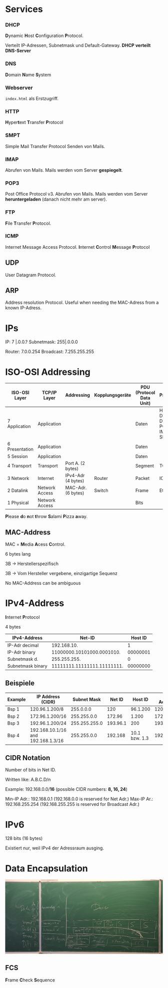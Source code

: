 # Services
### DHCP
**D**ynamic **H**ost **C**onfiguration **P**rotocol.

Verteilt IP-Adressen, Subnetmask und Default-Gateway. **DHCP verteilt DNS-Server**

### DNS
**D**omain **N**ame **S**ystem

### Webserver
`index.html` als Erstzugriff.

### HTTP
**H**yper**t**ext **T**ransfer **P**rotocol

### SMPT
Simple Mail Transfer Protocol
Senden von Mails.

### IMAP

Abrufen von Mails.
Mails werden vom Server **gespiegelt**.

### POP3
Post Office Protocol v3.
Abrufen von Mails.
Mails werden vom Server **heruntergeladen** (danach nicht mehr am server).

### FTP
**F**ile **T**ransfer **P**rotocol.

### ICMP
Internet Message Access Protocol.
**I**nternet **C**ontrol **M**essage **P**rotocol

## UDP
User Datagram Protocol.

## ARP
Address resolution Protocol.
Useful when needing the MAC-Adress from a known IP-Adress.

# IPs

IP:         7  |.0.0.?
Subnetmask: 255|.0.0.0

Router: 7.0.0.254
Broadcast: 7.255.255.255

# ISO-OSI Addressing

| ISO-OSI Layer | TCP/IP Layer | Addressing | Kopplungsgeräte | **PDU** (Protocol Data Unit) | Protokolle |
| ------------- | ------------ | ---------- | ---------------- | ----------------------- | ---------- |
| 7 Application | Application  |            |                  | Daten                   | HTTP(S), DHCP, DNS, FTP, POP3, IMAP, SMTP |
| 6 Presentation | Application |            |                  | Daten                   |            |
| 5 Session      | Application |            |                  | Daten                   |            |
| 4 Transport    | Transport   | Port A. (2 bytes) |           | Segment                 | TCP, UDP   |
| 3 Network      | Internet    | IPv4-Adr (4 bytes) | Router   | Packet                  | ICMP       |
| 2 Datalink     | Network Access | MAC-Adr. (6 bytes) | Switch | Frame                  | Ethernet   |
| 1 Physical     | Network Access |         |                  | Bits                    |            |
**P**lease **d**o **n**ot **t**hrow **S**alami **P**izza **a**way.

## MAC-Address
MAC = **M**edia **A**cess **C**ontrol.

6 bytes lang

3B -> Herstellerspezifisch

3B -> Vom Hersteller vergebene, einzigartige Sequenz

No MAC-Address can be ambiguous

# IPv4-Address

**I**nternet **P**rotocol

4 bytes

| IPv4-Address | Net-ID | Host ID |
| ------------ | ------ | ------- |
| IP-Adr decimal | 192.168.10. | 1 |
| IP-Adr binary | 11000000.10101000.0001010. | 00000001 |
| Subnetmask d. | 255.255.255. | 0 |
| Subnetmask binary | 11111111.11111111.11111111. | 00000000 |

## Beispiele
| Example | IP Address (CIDR) | Subnet Mask | Net ID | Host ID | Net Address   | Broadcast Address   |
|---------|---------------|---------------|---------|----------|---------------|---------------------|
| Bsp 1   | 120.96.1.200/8 | 255.0.0.0    | 120     | 96.1.200 | 120.0.0.0     | 120.255.255.255     |
| Bsp 2   | 172.96.1.200/16 | 255.255.0.0 | 172.96  | 1.200    | 172.96.0.0    | 120.96.255.255      |
| Bsp 3   | 192.96.1.200/24 | 255.255.255.0 | 193.96.1 | 200   | 193.96.1.0    | 193.96.1.255        |
| Bsp 4   | 192.168.10.1/16 and 192.168.1.3/16 | 255.255.0.0 | 192.168 | 10.1 bzw. 1.3 | 192.168.0.0 | 192.168.255.255 |

## CIDR Notation
Number of bits in Net ID.

Written like: A.B.C.D/n

Example: 192.168.0.0/**16** (possible CIDR numbers: **8, 16, 24**)

Min-IP Adr.: 192.168.0.1 (192.168.0.0 is reserved for Net Adr.)
Max-IP Ar.: 192.168.255.254 (192.168.255.255 is reserved for Broadcast Adr.)

# IPv6
128 bits (16 bytes)

Existiert nur, weil IPv4 der Adressraum ausging.

# Data Encapsulation
![](Tafelbild.jpeg)

## FCS
**F**rame **C**heck **S**equence